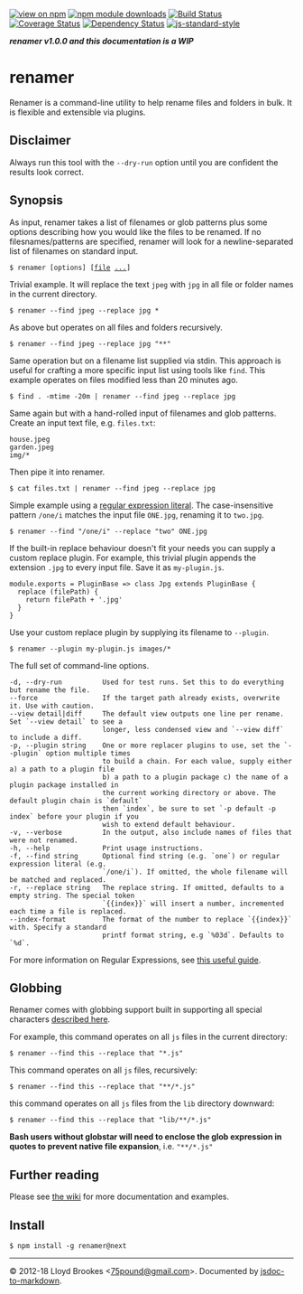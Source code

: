 [![view on npm](http://img.shields.io/npm/v/renamer/next.svg)](https://www.npmjs.org/package/renamer)
[![npm module downloads](http://img.shields.io/npm/dt/renamer.svg)](https://www.npmjs.org/package/renamer)
[![Build Status](https://travis-ci.org/75lb/renamer.svg?branch=next)](https://travis-ci.org/75lb/renamer?branch=next)
[![Coverage Status](https://coveralls.io/repos/github/75lb/renamer/badge.svg?branch=next)](https://coveralls.io/github/75lb/renamer?branch=next)
[![Dependency Status](https://david-dm.org/75lb/renamer.svg)](https://david-dm.org/75lb/renamer)
[![js-standard-style](https://img.shields.io/badge/code%20style-standard-brightgreen.svg)](https://github.com/feross/standard)

***renamer v1.0.0 and this documentation is a WIP***

# renamer
Renamer is a command-line utility to help rename files and folders in bulk. It is flexible and extensible via plugins.

## Disclaimer

Always run this tool with the `--dry-run` option until you are confident the results look correct.

## Synopsis

As input, renamer takes a list of filenames or glob patterns plus some options describing how you would like the files to be renamed. If no filesnames/patterns are specified, renamer will look for a newline-separated list of filenames on standard input.

<pre><code>$ renamer [options] [<u>file</u> <u>...</u>]
</pre></code>

Trivial example. It will replace the text `jpeg` with `jpg` in all file or folder names in the current directory.

```
$ renamer --find jpeg --replace jpg *
```

As above but operates on all files and folders recursively.

```
$ renamer --find jpeg --replace jpg "**"
```

Same operation but on a filename list supplied via stdin. This approach is useful for crafting a more specific input list using tools like `find`. This example operates on files modified less than 20 minutes ago.

```
$ find . -mtime -20m | renamer --find jpeg --replace jpg
```

Same again but with a hand-rolled input of filenames and glob patterns. Create an input text file, e.g. `files.txt`:

```
house.jpeg
garden.jpeg
img/*
```

Then pipe it into renamer.

```
$ cat files.txt | renamer --find jpeg --replace jpg
```

Simple example using a [regular expression literal](https://developer.mozilla.org/en-US/docs/Web/JavaScript/Guide/Regular_Expressions). The case-insensitive pattern `/one/i` matches the input file `ONE.jpg`, renaming it to `two.jpg`.

```
$ renamer --find "/one/i" --replace "two" ONE.jpg
```

If the built-in replace behaviour doesn't fit your needs you can supply a custom replace plugin. For example, this trivial plugin appends the extension `.jpg` to every input file. Save it as `my-plugin.js`.

```
module.exports = PluginBase => class Jpg extends PluginBase {
  replace (filePath) {
    return filePath + '.jpg'
  }
}

```

Use your custom replace plugin by supplying its filename to `--plugin`.

```
$ renamer --plugin my-plugin.js images/*
```

The full set of command-line options.

```
-d, --dry-run          Used for test runs. Set this to do everything but rename the file.
--force                If the target path already exists, overwrite it. Use with caution.
--view detail|diff     The default view outputs one line per rename. Set `--view detail` to see a
                       longer, less condensed view and `--view diff` to include a diff.
-p, --plugin string    One or more replacer plugins to use, set the `--plugin` option multiple times
                       to build a chain. For each value, supply either a) a path to a plugin file
                       b) a path to a plugin package c) the name of a plugin package installed in
                       the current working directory or above. The default plugin chain is `default`
                       then `index`, be sure to set `-p default -p index` before your plugin if you
                       wish to extend default behaviour.
-v, --verbose          In the output, also include names of files that were not renamed.
-h, --help             Print usage instructions.
-f, --find string      Optional find string (e.g. `one`) or regular expression literal (e.g.
                       `/one/i`). If omitted, the whole filename will be matched and replaced.
-r, --replace string   The replace string. If omitted, defaults to a empty string. The special token
                       `{{index}}` will insert a number, incremented each time a file is replaced.
--index-format         The format of the number to replace `{{index}}` with. Specify a standard
                       printf format string, e.g `%03d`. Defaults to `%d`.
```

For more information on Regular Expressions, see [this useful guide](https://developer.mozilla.org/en/docs/Web/JavaScript/Guide/Regular_Expressions).

## Globbing

Renamer comes with globbing support built in supporting all special characters [described here](https://github.com/isaacs/node-glob#glob-primer).

For example, this command operates on all `js` files in the current directory:

```
$ renamer --find this --replace that "*.js"
```

This command operates on all `js` files, recursively:

```
$ renamer --find this --replace that "**/*.js"
```

this command operates on all `js` files from the `lib` directory downward:

```
$ renamer --find this --replace that "lib/**/*.js"
```

**Bash users without globstar will need to enclose the glob expression in quotes to prevent native file expansion**, i.e. `"**/*.js"`

## Further reading

Please see [the wiki](https://github.com/75lb/renamer/wiki) for more documentation and examples.

## Install

```
$ npm install -g renamer@next
```

* * *

&copy; 2012-18 Lloyd Brookes \<75pound@gmail.com\>. Documented by [jsdoc-to-markdown](https://github.com/75lb/jsdoc-to-markdown).

